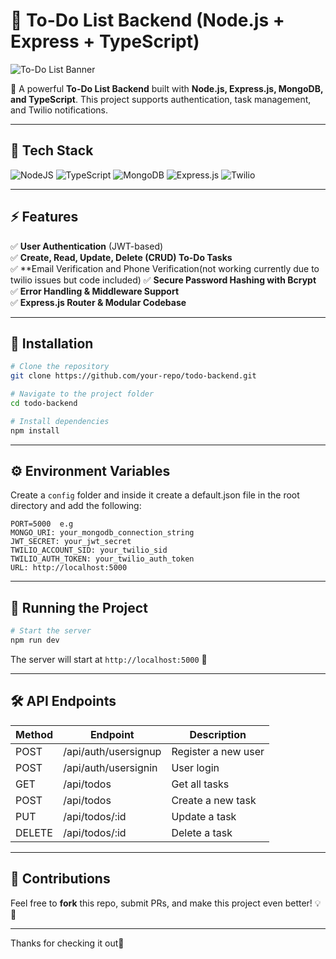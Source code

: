 # 📌 To-Do List Backend (Node.js + Express + TypeScript)

![To-Do List Banner](https://user-images.githubusercontent.com/your-banner-image.gif)

🚀 A powerful **To-Do List Backend** built with **Node.js, Express.js, MongoDB, and TypeScript**. This project supports authentication, task management, and Twilio notifications.

---

## 📂 Tech Stack

![NodeJS](https://img.shields.io/badge/Node.js-43853D?style=for-the-badge&logo=node.js&logoColor=white)
![TypeScript](https://img.shields.io/badge/TypeScript-3178C6?style=for-the-badge&logo=typescript&logoColor=white)
![MongoDB](https://img.shields.io/badge/MongoDB-47A248?style=for-the-badge&logo=mongodb&logoColor=white)
![Express.js](https://img.shields.io/badge/Express.js-000000?style=for-the-badge&logo=express&logoColor=white)
![Twilio](https://img.shields.io/badge/Twilio-F22F46?style=for-the-badge&logo=twilio&logoColor=white)

---

## ⚡ Features

✅ **User Authentication** (JWT-based)  
✅ **Create, Read, Update, Delete (CRUD) To-Do Tasks**  
✅ **Email Verification and Phone Verification(not working currently due to twilio issues but code included)
✅ **Secure Password Hashing with Bcrypt**  
✅ **Error Handling & Middleware Support**  
✅ **Express.js Router & Modular Codebase**  

---

## 🔧 Installation

```bash
# Clone the repository
git clone https://github.com/your-repo/todo-backend.git

# Navigate to the project folder
cd todo-backend

# Install dependencies
npm install
```

---

## ⚙️ Environment Variables

Create a `config` folder and inside it create a default.json file in the root directory and add the following:

```config
PORT=5000  e.g
MONGO_URI: your_mongodb_connection_string
JWT_SECRET: your_jwt_secret
TWILIO_ACCOUNT_SID: your_twilio_sid
TWILIO_AUTH_TOKEN: your_twilio_auth_token
URL: http://localhost:5000
```

---

## 🚀 Running the Project

```bash
# Start the server
npm run dev
```

The server will start at `http://localhost:5000` 🚀

---

## 🛠 API Endpoints

| Method | Endpoint      | Description            |
|--------|--------------|------------------------|
| POST   | /api/auth/usersignup | Register a new user |
| POST   | /api/auth/usersignin    | User login          |
| GET    | /api/todos         | Get all tasks       |
| POST   | /api/todos         | Create a new task   |
| PUT    | /api/todos/:id     | Update a task       |
| DELETE | /api/todos/:id     | Delete a task       |

---

## 🌟 Contributions

Feel free to **fork** this repo, submit PRs, and make this project even better! 💡🚀

---

Thanks for checking it out🙌

